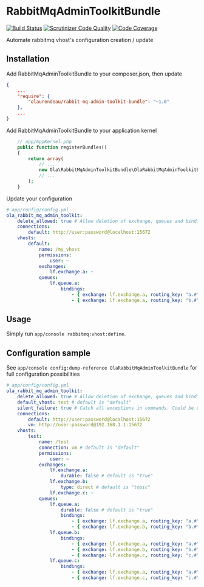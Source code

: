 # RabbitMqAdminToolkitBundle

[![Build Status](https://travis-ci.org/olaurendeau/RabbitMqAdminToolkitBundle.svg?branch=master)](https://travis-ci.org/olaurendeau/RabbitMqAdminToolkitBundle) [![Scrutinizer Code Quality](https://scrutinizer-ci.com/g/olaurendeau/RabbitMqAdminToolkitBundle/badges/quality-score.png?b=master)](https://scrutinizer-ci.com/g/olaurendeau/RabbitMqAdminToolkitBundle/?branch=master) [![Code Coverage](https://scrutinizer-ci.com/g/olaurendeau/RabbitMqAdminToolkitBundle/badges/coverage.png?b=master)](https://scrutinizer-ci.com/g/olaurendeau/RabbitMqAdminToolkitBundle/?branch=master)

Automate rabbitmq vhost's configuration creation / update

## Installation

Add RabbitMqAdminToolkitBundle to your composer.json, then update

```json
{
    ...
    "require": {
        "olaurendeau/rabbit-mq-admin-toolkit-bundle": "~1.0"
    },
    ...
}
```
Add RabbitMqAdminToolkitBundle to your application kernel

```php
    // app/AppKernel.php
    public function registerBundles()
    {
        return array(
            // ...
            new Ola\RabbitMqAdminToolkitBundle\OlaRabbitMqAdminToolkitBundle(),
            // ...
        );
    }
```

Update your configuration

```yml
# app/config/config.yml
ola_rabbit_mq_admin_toolkit:
    delete_allowed: true # Allow deletion of exchange, queues and binding for updating configuration. Shouldn't be enabled in production
    connections:
        default: http://user:password@localhost:15672
    vhosts:
        default:
            name: /my_vhost
            permissions:
                user: ~
            exchanges:
                lf.exchange.a: ~
            queues:
                lf.queue.a:
                    bindings:
                        - { exchange: lf.exchange.a, routing_key: "a.#" }
                        - { exchange: lf.exchange.a, routing_key: "b.#" }
```

## Usage

Simply run `app/console rabbitmq:vhost:define`.

## Configuration sample

See `app/console config:dump-reference OlaRabbitMqAdminToolkitBundle` for full configuration possibilities

```yml
# app/config/config.yml
ola_rabbit_mq_admin_toolkit:
    delete_allowed: true # Allow deletion of exchange, queues and binding for updating configuration. Shouldn't be enabled in production
    default_vhost: test # default is "default"
    silent_failure: true # Catch all exceptions in commands. Could be use in test environment if no rabbitmq available
    connections:
        default: http://user:password@localhost:15672
        vm: http://user:password@192.168.1.1:15672
    vhosts:
        test:
            name: /test
            connection: vm # default is "default"
            permissions:
                user: ~
            exchanges:
                lf.exchange.a:
                    durable: false # default is "true"
                lf.exchange.b:
                    type: direct # default is "topic"
                lf.exchange.c: ~
            queues:
                lf.queue.a:
                    durable: false # default is "true"
                    bindings:
                        - { exchange: lf.exchange.a, routing_key: "a.#" }
                        - { exchange: lf.exchange.b, routing_key: "b.#" }
                lf.queue.b:
                    bindings:
                        - { exchange: lf.exchange.a, routing_key: "a.#" }
                        - { exchange: lf.exchange.b, routing_key: "b.#" }
                        - { exchange: lf.exchange.c, routing_key: "c.#" }
                lf.queue.c:
                    bindings:
                        - { exchange: lf.exchange.a, routing_key: "a.#" }
                        - { exchange: lf.exchange.c, routing_key: "c.#" }

```
